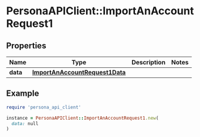 # PersonaAPIClient::ImportAnAccountRequest1

## Properties

| Name | Type | Description | Notes |
| ---- | ---- | ----------- | ----- |
| **data** | [**ImportAnAccountRequest1Data**](ImportAnAccountRequest1Data.md) |  |  |

## Example

```ruby
require 'persona_api_client'

instance = PersonaAPIClient::ImportAnAccountRequest1.new(
  data: null
)
```

